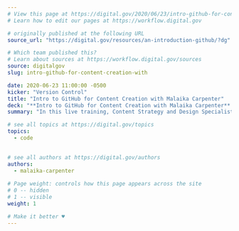 ```yaml
---
# View this page at https://digital.gov/2020/06/23/intro-github-for-content-creation-with
# Learn how to edit our pages at https://workflow.digital.gov

# originally published at the following URL
source_url: "https://digital.gov/resources/an-introduction-github/?dg"

# Which team published this?
# Learn about sources at https://workflow.digital.gov/sources
source: digitalgov
slug: intro-github-for-content-creation-with

date: 2020-06-23 11:00:00 -0500
kicker: "Version Control"
title: "Intro to GitHub for Content Creation with Malaika Carpenter"
deck: "**Intro to GitHub for Content Creation with Malaika Carpenter** &mdash; In this live training, Content Strategy and Design Specialist for GSA’s Technology Transformation Services (TTS), Malaika Carpenter, breaks down how to use GitHub into easy, practical steps and demonstrates ways to use this tool to create, manage and publish website content."
summary: "In this live training, Content Strategy and Design Specialist for GSA’s Technology Transformation Services (TTS), Malaika Carpenter, breaks down how to use GitHub into easy, practical steps and demonstrates ways to use this tool to create, manage and publish website content."

# see all topics at https://digital.gov/topics
topics: 
  - code
  

# see all authors at https://digital.gov/authors
authors: 
  - malaika-carpenter
  
# Page weight: controls how this page appears across the site
# 0 -- hidden
# 1 -- visible
weight: 1

# Make it better ♥
---
```


